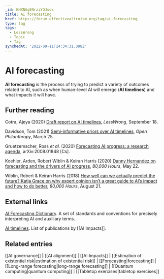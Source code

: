 ```yaml
---
_id: EHXNGqENrziYQJsox
title: AI forecasting
href: https://forum.effectivealtruism.org/tag/ai-forecasting
type: tag
tags:
  - LessWrong
  - Topic
  - Tag
synchedAt: '2022-09-11T14:34:31.098Z'
---
```

# AI forecasting

**AI forecasting** is the process of trying to predict a variety of outcomes related to AI, such as when human-level AI will emerge (**AI timelines**) and what impacts it will have.

Further reading
---------------

Cotra, Ajeya (2020) [Draft report on AI timelines](https://www.lesswrong.com/posts/KrJfoZzpSDpnrv9va/draft-report-on-ai-timelines), *LessWrong*, September 18.

Davidson, Tom (2021) [Semi-informative priors over AI timelines](https://www.openphilanthropy.org/semi-informative-priors), *Open Philanthropy*, March 25.

Gruetzemacher, Ross *et al.* (2020) [Forecasting AI progress: a research agenda](http://arxiv.org/abs/2008.01848), arXiv:2008.01848 \[Cs\].

Koehler, Arden, Robert Wiblin & Keiran Harris (2020) [Danny Hernandez on forecasting and the drivers of AI progress](https://80000hours.org/podcast/episodes/danny-hernandez-forecasting-ai-progress/), *80,000 Hours*, May 22.

Wiblin, Robert & Keiran Harris (2018) [How well can we actually predict the future? Katja Grace on why expert opinion isn’t a great guide to AI’s impact and how to do better](https://80000hours.org/podcast/episodes/katja-grace-forecasting-technology/), *80,000 Hours*, August 21.

External links
--------------

[AI Forecasting Dictionary](https://parallel-forecast.github.io/AI-dict/docs/dictionary.html). A set of standards and conventions for precisely interpreting AI and auxiliary terms.

[AI timelines](https://aiimpacts.org/category/ai-timelines/). List of publications by [[AI Impacts]].

Related entries
---------------

[[AI governance]] | [[AI alignment]] | [[AI Impacts]] | [[Estimation of existential risk|estimation of existential risk]] | [[Forecasting|forecasting]] | [[Long-range forecasting|long-range forecasting]] | [[Quantum computing|quantum computing]] | [[Tabletop exercises|tabletop exercises]]